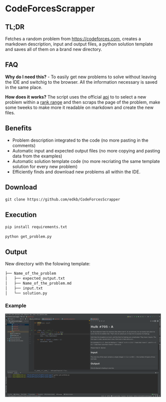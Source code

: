 # CodeForcesScrapper

## TL;DR
Fetches a random problem from https://codeforces.com, creates a markdown description, input and output files, a python solution template and saves all of them on a brand new directory.

## FAQ
**Why do I need this?** - To easily get new problems to solve without leaving the IDE and switchig to the browser. All the information necessary is saved in the same place.

**How does it works?**
The script uses the official [api](https://codeforces.com/apiHelp) to to select a new problem within a [rank range](../master/get_problem.py#L25-L26) and then scraps the page of the problem, make some tweeks to make more it readable on markdown and create the new files.

## Benefits
- Problem description integrated to the code (no more pasting in the comments)
- Automatic input and expected output files (no more copying and pasting data from the examples)
- Automatic solution template code (no more recriating the same template solution for every new problem)
- Efficiently finds and download new problems all within the IDE.

## Download
`git clone https://github.com/edkb/CodeForcesScrapper`

## Execution
`pip install requirements.txt`

`python get_problem.py`

## Output
New directory with the folowing template:
```
├── Name_of_the_problem
│   ├── expected_output.txt
│   ├── Name_of_the_problem.md
│   ├── input.txt
│   └── solution.py
```

### Example

![alt text](./example.png "Example")
